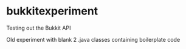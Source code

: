 bukkitexperiment
================

Testing out the Bukkit API

Old experiment with blank 2 .java classes containing boilerplate code
